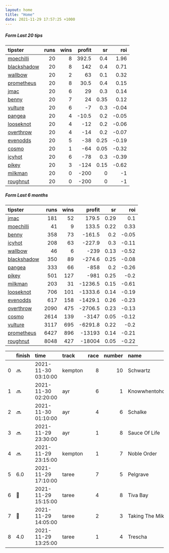 ```yaml
---   
layout: home  
title: "Home"   
date: 2021-11-29 17:57:25 +1000  
---   
```



##### Form Last 20 tips   

| tipster                                                         |   runs |   wins |   profit |   sr |   roi |
|:----------------------------------------------------------------|-------:|-------:|---------:|-----:|------:|
| [moechilli](https://mrwayneo.github.io/tips/moechilli.html)     |     20 |      8 |    392.5 | 0.4  |  1.96 |
| [blackshadow](https://mrwayneo.github.io/tips/blackshadow.html) |     20 |      8 |    142   | 0.4  |  0.71 |
| [wallbow](https://mrwayneo.github.io/tips/wallbow.html)         |     20 |      2 |     63   | 0.1  |  0.32 |
| [prometheus](https://mrwayneo.github.io/tips/prometheus.html)   |     20 |      8 |     30.5 | 0.4  |  0.15 |
| [jmac](https://mrwayneo.github.io/tips/jmac.html)               |     20 |      6 |     29   | 0.3  |  0.14 |
| [benny](https://mrwayneo.github.io/tips/benny.html)             |     20 |      7 |     24   | 0.35 |  0.12 |
| [vulture](https://mrwayneo.github.io/tips/vulture.html)         |     20 |      6 |     -7   | 0.3  | -0.04 |
| [pangea](https://mrwayneo.github.io/tips/pangea.html)           |     20 |      4 |    -10.5 | 0.2  | -0.05 |
| [looseknot](https://mrwayneo.github.io/tips/looseknot.html)     |     20 |      4 |    -12   | 0.2  | -0.06 |
| [overthrow](https://mrwayneo.github.io/tips/overthrow.html)     |     20 |      4 |    -14   | 0.2  | -0.07 |
| [evenodds](https://mrwayneo.github.io/tips/evenodds.html)       |     20 |      5 |    -38   | 0.25 | -0.19 |
| [cosmo](https://mrwayneo.github.io/tips/cosmo.html)             |     20 |      1 |    -64   | 0.05 | -0.32 |
| [icyhot](https://mrwayneo.github.io/tips/icyhot.html)           |     20 |      6 |    -78   | 0.3  | -0.39 |
| [pikey](https://mrwayneo.github.io/tips/pikey.html)             |     20 |      3 |   -124   | 0.15 | -0.62 |
| [milkman](https://mrwayneo.github.io/tips/milkman.html)         |     20 |      0 |   -200   | 0    | -1    |
| [roughnut](https://mrwayneo.github.io/tips/roughnut.html)       |     20 |      0 |   -200   | 0    | -1    |

##### Form Last 6 months   

| tipster                                                         |   runs |   wins |   profit |   sr |   roi |
|:----------------------------------------------------------------|-------:|-------:|---------:|-----:|------:|
| [jmac](https://mrwayneo.github.io/tips/jmac.html)               |    181 |     52 |    179.5 | 0.29 |  0.1  |
| [moechilli](https://mrwayneo.github.io/tips/moechilli.html)     |     41 |      9 |    133.5 | 0.22 |  0.33 |
| [benny](https://mrwayneo.github.io/tips/benny.html)             |    358 |     73 |   -161.5 | 0.2  | -0.05 |
| [icyhot](https://mrwayneo.github.io/tips/icyhot.html)           |    208 |     63 |   -227.9 | 0.3  | -0.11 |
| [wallbow](https://mrwayneo.github.io/tips/wallbow.html)         |     46 |      6 |   -239   | 0.13 | -0.52 |
| [blackshadow](https://mrwayneo.github.io/tips/blackshadow.html) |    350 |     89 |   -274.6 | 0.25 | -0.08 |
| [pangea](https://mrwayneo.github.io/tips/pangea.html)           |    333 |     66 |   -858   | 0.2  | -0.26 |
| [pikey](https://mrwayneo.github.io/tips/pikey.html)             |    501 |    127 |   -981   | 0.25 | -0.2  |
| [milkman](https://mrwayneo.github.io/tips/milkman.html)         |    203 |     31 |  -1236.5 | 0.15 | -0.61 |
| [looseknot](https://mrwayneo.github.io/tips/looseknot.html)     |    706 |    101 |  -1333.6 | 0.14 | -0.19 |
| [evenodds](https://mrwayneo.github.io/tips/evenodds.html)       |    617 |    158 |  -1429.1 | 0.26 | -0.23 |
| [overthrow](https://mrwayneo.github.io/tips/overthrow.html)     |   2090 |    475 |  -2706.5 | 0.23 | -0.13 |
| [cosmo](https://mrwayneo.github.io/tips/cosmo.html)             |   2614 |    139 |  -3147   | 0.05 | -0.12 |
| [vulture](https://mrwayneo.github.io/tips/vulture.html)         |   3117 |    695 |  -6291.8 | 0.22 | -0.2  |
| [prometheus](https://mrwayneo.github.io/tips/prometheus.html)   |   6427 |    896 | -13193   | 0.14 | -0.21 |
| [roughnut](https://mrwayneo.github.io/tips/roughnut.html)       |   8048 |    427 | -18004   | 0.05 | -0.22 |

|    | finish            | time                | track   |   race |   number | name             |   odds | tipster            |
|---:|:------------------|:--------------------|:--------|-------:|---------:|:-----------------|-------:|:-------------------|
|  0 | :soon:            | 2021-11-30 03:10:00 | kempton |      8 |       10 | Schwartz         |   5.5  | looseknot          |
|  1 | :soon:            | 2021-11-30 02:20:00 | ayr     |      6 |        1 | Knowwhentoholdem |   5    | vulture            |
|  2 | :soon:            | 2021-11-30 01:10:00 | ayr     |      4 |        6 | Schalke          |   9    | looseknot          |
|  3 | :soon:            | 2021-11-29 23:30:00 | ayr     |      1 |        8 | Sauce Of Life    |   3    | milkman            |
|  4 | :soon:            | 2021-11-29 23:15:00 | kempton |      1 |        7 | Noble Order      |   2    | evenodds,overthrow |
|  5 | 6.0               | 2021-11-29 17:10:00 | taree   |      7 |        5 | Pelgrave         |   3.1  | pangea             |
|  6 | :2nd_place_medal: | 2021-11-29 15:15:00 | taree   |      4 |        8 | Tiva Bay         |   2.4  | vulture            |
|  7 | :3rd_place_medal: | 2021-11-29 14:05:00 | taree   |      2 |        3 | Taking The Mikki |   1.95 | vulture            |
|  8 | 4.0               | 2021-11-29 13:25:00 | taree   |      1 |        4 | Trescha          |   2.6  | vulture            |